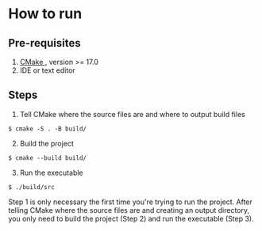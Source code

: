 # How to run

## Pre-requisites

1. <a href="https://cmake.org/download/">CMake </a>, version >= 17.0
2. IDE or text editor

## Steps

1. Tell CMake where the source files are and where to output build files
```
$ cmake -S . -B build/
```

2. Build the project
```
$ cmake --build build/
```

3. Run the executable
```
$ ./build/src
```

Step 1 is only necessary the first time you're trying to run the project. After telling CMake where the source files are and creating an output directory, you only need to build the project (Step 2) and run the executable (Step 3).